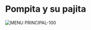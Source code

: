 # Pompita y su pajita

![MENU PRINCIPAL-100](https://github.com/user-attachments/assets/6c6aa5db-5d78-41ce-8688-71329b90a833)

